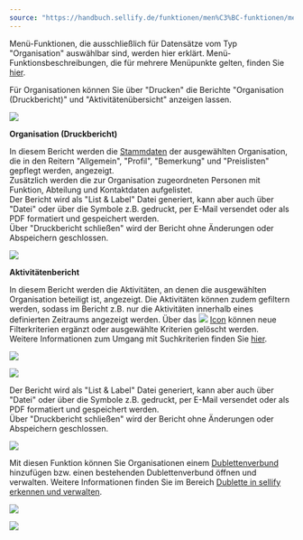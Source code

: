 ```yaml
---
source: "https://handbuch.sellify.de/funktionen/men%C3%BC-funktionen/men%C3%BC-funktionen-f%C3%BCr-organisationen/"
---
```

Menü-Funktionen, die ausschließlich für Datensätze vom Typ "Organisation" auswählbar sind, werden hier erklärt. Menü-Funktionsbeschreibungen, die für mehrere Menüpunkte gelten, finden Sie [hier](https://handbuch.sellify.de/funktionen/men%C3%BC-funktionen/ "Menü-Funktionen").

Für Organisationen können Sie über "Drucken" die Berichte "Organisation (Druckbericht)" und "Aktivitätenübersicht" anzeigen lassen.

![](https://image.jimcdn.com/app/cms/image/transf/dimension=389x10000:format=png/path/s42eb4d670de94a65/image/ib8c714531f214978/version/1609859803/image.png)

**Organisation (Druckbericht)**

In diesem Bericht werden die [Stammdaten](https://handbuch.sellify.de/allgemein/benutzeroberfl%C3%A4che/ "Begriffe aus sellify, Aufbau von sellify") der ausgewählten Organisation, die in den Reitern "Allgemein", "Profil", "Bemerkung" und "Preislisten" gepflegt werden, angezeigt.  
Zusätzlich werden die zur Organisation zugeordneten Personen mit Funktion, Abteilung und Kontaktdaten aufgelistet.  
Der Bericht wird als "List & Label" Datei generiert, kann aber auch über "Datei" oder über die Symbole z.B. gedruckt, per E-Mail versendet oder als PDF formatiert und gespeichert werden.  
Über "Druckbericht schließen" wird der Bericht ohne Änderungen oder Abspeichern geschlossen.

![](https://image.jimcdn.com/app/cms/image/transf/dimension=690x10000:format=jpg/path/s42eb4d670de94a65/image/i5772c5779aaf65a5/version/1614093152/image.jpg)

**Aktivitätenbericht**

In diesem Bericht werden die Aktivitäten, an denen die ausgewählten Organisation beteiligt ist, angezeigt. Die Aktivitäten können zudem gefiltern werden, sodass im Bericht z.B. nur die Aktivitäten innerhalb eines definierten Zeitraums angezeigt werden. Über das ![](https://businessactswiki.atlassian.net/wiki/download/thumbnails/229474596/Bild1.png?version=1&modificationDate=1603725064483&cacheVersion=1&api=v2&width=41&height=12) [Icon](https://handbuch.sellify.de/allgemein/begriffe-und-icons-aus-sellify/ "Icons aus sellify") können neue Filterkriterien ergänzt oder ausgewählte Kriterien gelöscht werden.  
Weitere Informationen zum Umgang mit Suchkriterien finden Sie [hier](https://handbuch.sellify.de/aufbau/finden/ "Finden").

![](https://image.jimcdn.com/app/cms/image/transf/dimension=522x10000:format=jpg/path/s42eb4d670de94a65/image/if8771b10d56bf16d/version/1609859922/image.jpg)

![](https://image.jimcdn.com/app/cms/image/transf/dimension=376x10000:format=jpg/path/s42eb4d670de94a65/image/i59b4d9988904cc1d/version/1609859941/image.jpg)

Der Bericht wird als "List & Label" Datei generiert, kann aber auch über "Datei" oder über die Symbole z.B. gedruckt, per E-Mail versendet oder als PDF formatiert und gespeichert werden.  
Über "Druckbericht schließen" wird der Bericht ohne Änderungen oder Abspeichern geschlossen.

![](https://image.jimcdn.com/app/cms/image/transf/dimension=690x10000:format=png/path/s42eb4d670de94a65/image/id1e05aef2c9d1233/version/1614093162/image.png)

Mit diesen Funktion können Sie Organisationen einem [Dublettenverbund](https://handbuch.sellify.de/funktionen/dubletten-in-sellify-erkennen-und-verwalten/ "Dubletten in sellify erkennen und verwalten") hinzufügen bzw. einen bestehenden Dublettenverbund öffnen und verwalten. Weitere Informationen finden Sie im Bereich [Dublette in sellify erkennen und verwalten](https://handbuch.sellify.de/funktionen/dubletten-in-sellify-erkennen-und-verwalten/ "Dubletten in sellify erkennen und verwalten").

![](https://image.jimcdn.com/app/cms/image/transf/dimension=256x10000:format=png/path/s42eb4d670de94a65/image/i4bbba8493be42b28/version/1609860047/image.png)

![](https://image.jimcdn.com/app/cms/image/transf/dimension=245x10000:format=png/path/s42eb4d670de94a65/image/i0be19f8fef06bab2/version/1609860071/image.png)